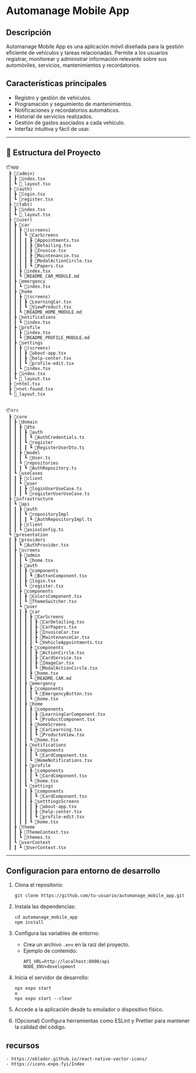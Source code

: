 # Automanage Mobile App

## Descripción

Automanage Mobile App es una aplicación móvil diseñada para la gestión eficiente de vehículos y tareas relacionadas. Permite a los usuarios registrar, monitorear y administrar información relevante sobre sus automóviles, servicios, mantenimientos y recordatorios.

## Características principales

- Registro y gestión de vehículos.
- Programación y seguimiento de mantenimientos.
- Notificaciones y recordatorios automáticos.
- Historial de servicios realizados.
- Gestión de gastos asociados a cada vehículo.
- Interfaz intuitiva y fácil de usar.

---

## 📂 Estructura del Proyecto

```
📦app
 ┣ 📂(admin)
 ┃ ┣ 📜index.tsx
 ┃ ┗ 📜_layout.tsx
 ┣ 📂(auth)
 ┃ ┣ 📜login.tsx
 ┃ ┗ 📜register.tsx
 ┣ 📂(tabs)
 ┃ ┣ 📜index.tsx
 ┃ ┗ 📜_layout.tsx
 ┣ 📂(user)
 ┃ ┣ 📂car
 ┃ ┃ ┣ 📂(screens)
 ┃ ┃ ┃ ┗ 📂CarScreens
 ┃ ┃ ┃ ┃ ┣ 📜Appointments.tsx
 ┃ ┃ ┃ ┃ ┣ 📜Detailing.tsx
 ┃ ┃ ┃ ┃ ┣ 📜Invoice.tsx
 ┃ ┃ ┃ ┃ ┣ 📜Maintenancie.tsx
 ┃ ┃ ┃ ┃ ┣ 📜ModalActionCircle.tsx
 ┃ ┃ ┃ ┃ ┗ 📜Papers.tsx
 ┃ ┃ ┣ 📜index.tsx
 ┃ ┃ ┗ 📜README_CAR_MODULE.md
 ┃ ┣ 📂emergency
 ┃ ┃ ┗ 📜index.tsx
 ┃ ┣ 📂home
 ┃ ┃ ┣ 📂(screens)
 ┃ ┃ ┃ ┣ 📜LearningCar.tsx
 ┃ ┃ ┃ ┗ 📜ViewProduct.tsx
 ┃ ┃ ┗ 📜README_HOME_MODULE.md
 ┃ ┣ 📂notifications
 ┃ ┃ ┗ 📜index.tsx
 ┃ ┣ 📂profile
 ┃ ┃ ┣ 📜index.tsx
 ┃ ┃ ┗ 📜README_PROFILE_MODULE.md
 ┃ ┣ 📂settings
 ┃ ┃ ┣ 📂(screens)
 ┃ ┃ ┃ ┣ 📜about-app.tsx
 ┃ ┃ ┃ ┣ 📜help-center.tsx
 ┃ ┃ ┃ ┗ 📜profile-edit.tsx
 ┃ ┃ ┗ 📜index.tsx
 ┃ ┣ 📜index.tsx
 ┃ ┗ 📜_layout.tsx
 ┣ 📜+html.tsx
 ┣ 📜+not-found.tsx
 ┗ 📜_layout.tsx


📦src
 ┣ 📂core
 ┃ ┣ 📂domain
 ┃ ┃ ┣ 📂dto
 ┃ ┃ ┃ ┣ 📂auth
 ┃ ┃ ┃ ┃ ┗ 📜AuthCredentials.ts
 ┃ ┃ ┃ ┗ 📂register
 ┃ ┃ ┃ ┃ ┗ 📜RegisterUserDto.ts
 ┃ ┃ ┣ 📂model
 ┃ ┃ ┃ ┗ 📜User.ts
 ┃ ┃ ┗ 📂repositories
 ┃ ┃ ┃ ┗ 📜AuthRepository.ts
 ┃ ┗ 📂useCases
 ┃ ┃ ┣ 📂client
 ┃ ┃ ┗ 📂user
 ┃ ┃ ┃ ┣ 📜loginUserUseCase.ts
 ┃ ┃ ┃ ┗ 📜registerUserUseCase.ts
 ┣ 📂infrastructure
 ┃ ┗ 📂api
 ┃ ┃ ┣ 📂auth
 ┃ ┃ ┃ ┗ 📂repositoryImpl
 ┃ ┃ ┃ ┃ ┗ 📜AuthRepositoryImpl.ts
 ┃ ┃ ┣ 📂client
 ┃ ┃ ┗ 📜axiosConfig.ts
 ┗ 📂presentation
 ┃ ┣ 📂providers
 ┃ ┃ ┗ 📜AuthProvider.tsx
 ┃ ┣ 📂screens
 ┃ ┃ ┣ 📂admin
 ┃ ┃ ┃ ┗ 📜home.tsx
 ┃ ┃ ┣ 📂auth
 ┃ ┃ ┃ ┣ 📂components
 ┃ ┃ ┃ ┃ ┗ 📜ButtonComponent.tsx
 ┃ ┃ ┃ ┣ 📜login.tsx
 ┃ ┃ ┃ ┗ 📜register.tsx
 ┃ ┃ ┣ 📂components
 ┃ ┃ ┃ ┣ 📜ColorsComponent.tsx
 ┃ ┃ ┃ ┗ 📜ThemeSwitcher.tsx
 ┃ ┃ ┗ 📂user
 ┃ ┃ ┃ ┣ 📂car
 ┃ ┃ ┃ ┃ ┣ 📂CarScreens
 ┃ ┃ ┃ ┃ ┃ ┣ 📜CarDetailing.tsx
 ┃ ┃ ┃ ┃ ┃ ┣ 📜CarPapers.tsx
 ┃ ┃ ┃ ┃ ┃ ┣ 📜InvoiceCar.tsx
 ┃ ┃ ┃ ┃ ┃ ┣ 📜MaintenanceCar.tsx
 ┃ ┃ ┃ ┃ ┃ ┗ 📜VehicleAppointments.tsx
 ┃ ┃ ┃ ┃ ┣ 📂components
 ┃ ┃ ┃ ┃ ┃ ┣ 📜ActionCircle.tsx
 ┃ ┃ ┃ ┃ ┃ ┣ 📜CardService.tsx
 ┃ ┃ ┃ ┃ ┃ ┣ 📜ImageCar.tsx
 ┃ ┃ ┃ ┃ ┃ ┗ 📜ModalActionCircle.tsx
 ┃ ┃ ┃ ┃ ┣ 📜home.tsx
 ┃ ┃ ┃ ┃ ┗ 📜README.CAR.md
 ┃ ┃ ┃ ┣ 📂emergency
 ┃ ┃ ┃ ┃ ┣ 📂components
 ┃ ┃ ┃ ┃ ┃ ┗ 📜EmergencyButton.tsx
 ┃ ┃ ┃ ┃ ┗ 📜home.tsx
 ┃ ┃ ┃ ┣ 📂home
 ┃ ┃ ┃ ┃ ┣ 📂components
 ┃ ┃ ┃ ┃ ┃ ┣ 📜LearningCarComponent.tsx
 ┃ ┃ ┃ ┃ ┃ ┗ 📜ProductComponent.tsx
 ┃ ┃ ┃ ┃ ┣ 📂homeScreens
 ┃ ┃ ┃ ┃ ┃ ┣ 📜CarLearning.tsx
 ┃ ┃ ┃ ┃ ┃ ┗ 📜ProductoView.tsx
 ┃ ┃ ┃ ┃ ┗ 📜home.tsx
 ┃ ┃ ┃ ┣ 📂notifications
 ┃ ┃ ┃ ┃ ┣ 📂components
 ┃ ┃ ┃ ┃ ┃ ┗ 📜CardComponent.tsx
 ┃ ┃ ┃ ┃ ┗ 📜HomeNotifications.tsx
 ┃ ┃ ┃ ┣ 📂profile
 ┃ ┃ ┃ ┃ ┣ 📂components
 ┃ ┃ ┃ ┃ ┃ ┗ 📜CardComponent.tsx
 ┃ ┃ ┃ ┃ ┗ 📜home.tsx
 ┃ ┃ ┃ ┗ 📂settings
 ┃ ┃ ┃ ┃ ┣ 📂components
 ┃ ┃ ┃ ┃ ┃ ┗ 📜CardComponent.tsx
 ┃ ┃ ┃ ┃ ┣ 📂setttingsScreens
 ┃ ┃ ┃ ┃ ┃ ┣ 📜about-app.tsx
 ┃ ┃ ┃ ┃ ┃ ┣ 📜help-center.tsx
 ┃ ┃ ┃ ┃ ┃ ┗ 📜profile-edit.tsx
 ┃ ┃ ┃ ┃ ┗ 📜home.tsx
 ┃ ┣ 📂theme
 ┃ ┃ ┣ 📜ThemeContext.tsx
 ┃ ┃ ┗ 📜themes.ts
 ┃ ┗ 📂userContext
 ┃ ┃ ┗ 📜UserContext.tsx        

```

---



 ## Configuracion para entorno de desarrollo 

1. Clona el repositorio:
    ```
    git clone https://github.com/tu-usuario/automanage_mobile_app.git
    ```

2. Instala las dependencias:
    ```
    cd automanage_mobile_app
    npm install
    ```

3. Configura las variables de entorno:
    - Crea un archivo `.env` en la raíz del proyecto.
    - Ejemplo de contenido:
      ```
      API_URL=http://localhost:8000/api
      NODE_ENV=development
      ```

4. Inicia el servidor de desarrollo:
    ```
    npx expo start
    o
    npx expo start --clear
    ```

5. Accede a la aplicación desde tu emulador o dispositivo físico.

6. (Opcional) Configura herramientas como ESLint y Prettier para mantener la calidad del código.


## recursos 
    - https://oblador.github.io/react-native-vector-icons/
    - https://icons.expo.fyi/Index 

